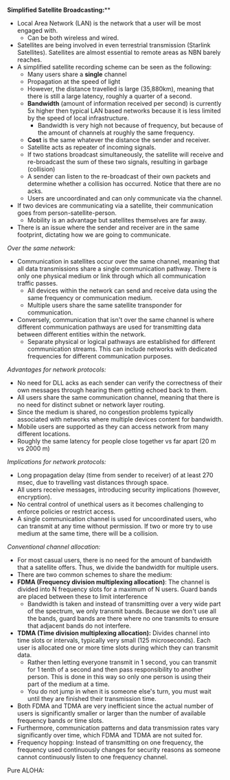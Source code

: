 **Simplified Satellite Broadcasting:****

- Local Area Network (LAN) is the network that a user will be most engaged with.
	- Can be both wireless and wired.
- Satellites are being involved in even terrestrial transmission (Starlink Satellites). Satellites are almost essential to remote areas as NBN barely reaches.
- A simplified satellite recording scheme can be seen as the following:
	- Many users share a **single** channel
	- Propagation at the speed of light
	- However, the distance travelled is large (35,880km), meaning that there is still a large latency, roughly a quarter of a second.
	- **Bandwidth** (amount of information received per second) is currently 5x higher then typical LAN based networks because it is less limited by the speed of local infrastructure.
		- Bandwidth is very high not because of frequency, but because of the amount of channels at roughly the same frequency.
	- **Cost** is the same whatever the distance the sender and receiver. 
	- Satellite acts as repeater of incoming signals.
	- If two stations broadcast simultaneously, the satellite will receive and re-broadcast the sum of these two signals, resulting in garbage (collision)
	- A sender can listen to the re-broadcast of their own packets and determine whether a collision has occurred. Notice that there are no acks.
	- Users are uncoordinated and can only communicate via the channel.
- If two devices are communicating via a satellite, their communication goes from person-satellite-person.
	- Mobility is an advantage but satellites themselves are far away.
- There is an issue where the sender and receiver are in the same footprint, dictating how we are going to communicate.

*Over the same network:*

- Communication in satellites occur over the same channel, meaning that all data transmissions share a single communication pathway. There is only one physical medium or link through which all communication traffic passes.
	- All devices within the network can send and receive data using the same frequency or communication medium.
	- Multiple users share the same satellite transponder for communication.
- Conversely, communication that isn't over the same channel is where different communication pathways are used for transmitting data between different entities within the network.
	- Separate physical or logical pathways are established for different communication streams. This can include networks with dedicated frequencies for different communication purposes.

*Advantages for network protocols:*

- No need for DLL acks as each sender can verify the correctness of their own messages through hearing them getting echoed back to them.
- All users share the same communication channel, meaning that there is no need for distinct subnet or network layer routing.
- Since the medium is shared, no congestion problems typically associated with networks where multiple devices content for bandwidth.
- Mobile users are supported as they can access network from many different locations.
- Roughly the same latency for people close together vs far apart (20 m vs 2000 m)

*Implications for network protocols:*

- Long propagation delay (time from sender to receiver) of at least 270 msec, due to travelling vast distances through space.
- All users receive messages, introducing security implications (however, encryption).
- No central control of unethical users as it becomes challenging to enforce policies or restrict access.
- A single communication channel is used for uncoordinated users, who can transmit at any time without permission. If two or more try to use medium at the same time, there will be a collision.

*Conventional channel allocation:*

- For most casual users, there is no need for the amount of bandwidth that a satellite offers. Thus, we divide the bandwidth for multiple users.
- There are two common schemes to share the medium:
- **FDMA (Frequency division multiplexing allocation)**: The channel is divided into N frequency slots for a maximum of N users. Guard bands are placed between these to limit interference
	- Bandwidth is taken and instead of transmitting over a very wide part of the spectrum, we only transmit bands. Because we don't use all the bands, guard bands are there where no one transmits to ensure that adjacent bands do not interfere.
- **TDMA (Time division multiplexing allocation):** Divides channel into time slots or intervals, typically very small (125 microseconds). Each user is allocated one or more time slots during which they can transmit data.
	- Rather then letting everyone transmit in 1 second, you can transmit for 1 tenth of a second and then pass responsibility to another person. This is done in this way so only one person is using their part of the medium at a time.
	- You do not jump in when it is someone else's turn, you must wait until they are finished their transmission time.
- Both FDMA and TDMA are very inefficient since the actual number of users is significantly smaller or larger than the number of available frequency bands or time slots.
- Furthermore, communication patterns and data transmission rates vary significantly over time, which FDMA and TDMA are not suited for.
-  Frequency hopping: Instead of transmitting on one frequency, the frequency used continuously changes for security reasons as someone cannot continuously listen to one frequency channel.

Pure ALOHA:

